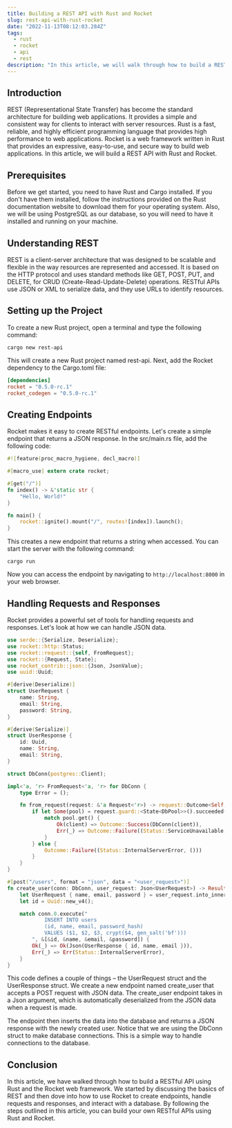 ```yaml
---
title: Building a REST API with Rust and Rocket
slug: rest-api-with-rust-rocket
date: "2022-11-13T08:12:03.284Z"
tags:
  - rust
  - rocket
  - api
  - rest
description: "In this article, we will walk through how to build a REST API using Rust and the Rocket web framework. We will cover the basics of REST and then dive into how to use Rocket to create endpoints, handle requests and responses, and interact with a database. By the end of this article, you will have a solid understanding of how to build a REST API with Rust and Rocket."
---
```


## Introduction

REST (Representational State Transfer) has become the standard architecture for building web applications. It provides a simple and consistent way for clients to interact with server resources. Rust is a fast, reliable, and highly efficient programming language that provides high performance to web applications. Rocket is a web framework written in Rust that provides an expressive, easy-to-use, and secure way to build web applications. In this article, we will build a REST API with Rust and Rocket.

## Prerequisites

Before we get started, you need to have Rust and Cargo installed. If you don't have them installed, follow the instructions provided on the Rust documentation website to download them for your operating system. Also, we will be using PostgreSQL as our database, so you will need to have it installed and running on your machine.

## Understanding REST

REST is a client-server architecture that was designed to be scalable and flexible in the way resources are represented and accessed. It is based on the HTTP protocol and uses standard methods like GET, POST, PUT, and DELETE, for CRUD (Create-Read-Update-Delete) operations. RESTful APIs use JSON or XML to serialize data, and they use URLs to identify resources.

## Setting up the Project

To create a new Rust project, open a terminal and type the following command:

```
cargo new rest-api
```

This will create a new Rust project named rest-api. Next, add the Rocket dependency to the Cargo.toml file:

```toml
[dependencies]
rocket = "0.5.0-rc.1"
rocket_codegen = "0.5.0-rc.1"
```

## Creating Endpoints

Rocket makes it easy to create RESTful endpoints. Let's create a simple endpoint that returns a JSON response. In the src/main.rs file, add the following code:

```rust
#![feature(proc_macro_hygiene, decl_macro)]

#[macro_use] extern crate rocket;

#[get("/")]
fn index() -> &'static str {
    "Hello, World!"
}

fn main() {
    rocket::ignite().mount("/", routes![index]).launch();
}
```

This creates a new endpoint that returns a string when accessed. You can start the server with the following command:

```
cargo run
```

Now you can access the endpoint by navigating to `http://localhost:8000` in your web browser.

## Handling Requests and Responses

Rocket provides a powerful set of tools for handling requests and responses. Let's look at how we can handle JSON data.

```rust
use serde::{Serialize, Deserialize};
use rocket::http::Status;
use rocket::request::{self, FromRequest};
use rocket::{Request, State};
use rocket_contrib::json::{Json, JsonValue};
use uuid::Uuid;

#[derive(Deserialize)]
struct UserRequest {
    name: String,
    email: String,
    password: String,
}

#[derive(Serialize)]
struct UserResponse {
    id: Uuid,
    name: String,
    email: String,
}

struct DbConn(postgres::Client);

impl<'a, 'r> FromRequest<'a, 'r> for DbConn {
    type Error = ();

    fn from_request(request: &'a Request<'r>) -> request::Outcome<Self, Self::Error> {
        if let Some(pool) = request.guard::<State<DbPool>>().succeeded() {
            match pool.get() {
                Ok(client) => Outcome::Success(DbConn(client)),
                Err(_) => Outcome::Failure((Status::ServiceUnavailable, ())),
            }
        } else {
            Outcome::Failure((Status::InternalServerError, ()))
        }
    }
}

#[post("/users", format = "json", data = "<user_request>")]
fn create_user(conn: DbConn, user_request: Json<UserRequest>) -> Result<Json<UserResponse>, Status> {
    let UserRequest { name, email, password } = user_request.into_inner();
    let id = Uuid::new_v4();

    match conn.0.execute("
            INSERT INTO users
            (id, name, email, password_hash)
            VALUES ($1, $2, $3, crypt($4, gen_salt('bf')))
        ", &[&id, &name, &email, &password]) {
        Ok(_) => Ok(Json(UserResponse { id, name, email })),
        Err(_) => Err(Status::InternalServerError),
    }
}
```

This code defines a couple of things – the UserRequest struct and the UserResponse struct. We create a new endpoint named create_user that accepts a POST request with JSON data. The create_user endpoint takes in a Json<UserRequest> argument, which is automatically deserialized from the JSON data when a request is made.

The endpoint then inserts the data into the database and returns a JSON response with the newly created user. Notice that we are using the DbConn struct to make database connections. This is a simple way to handle connections to the database.

## Conclusion

In this article, we have walked through how to build a RESTful API using Rust and the Rocket web framework. We started by discussing the basics of REST and then dove into how to use Rocket to create endpoints, handle requests and responses, and interact with a database. By following the steps outlined in this article, you can build your own RESTful APIs using Rust and Rocket.